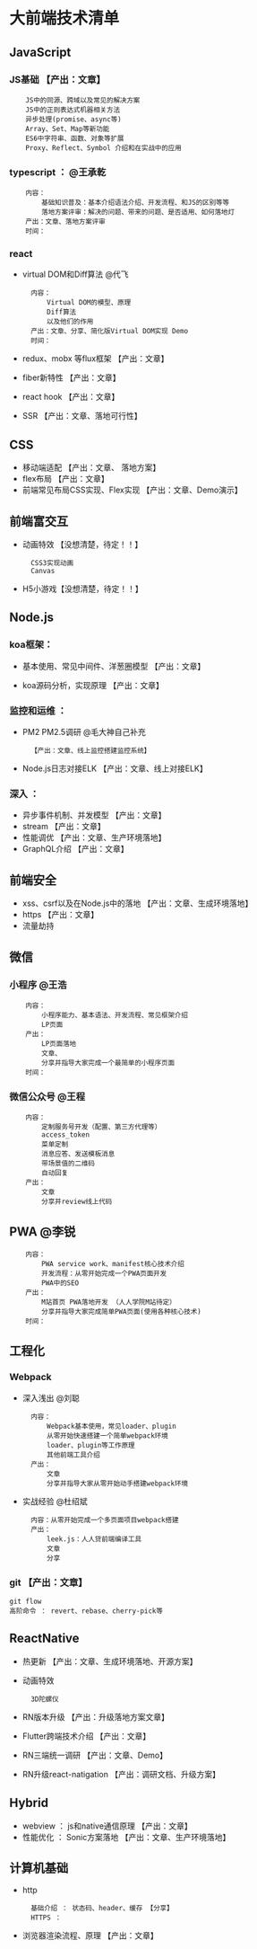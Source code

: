 
# 大前端技术清单

## JavaScript

### JS基础 【产出：文章】

        JS中的同源、跨域以及常见的解决方案
        JS中的正则表达式机器相关方法
        异步处理(promise、async等) 
        Array、Set、Map等新功能
        ES6中字符串、函数、对象等扩展
        Proxy、Reflect、Symbol 介绍和在实战中的应用

### typescript ： @王承乾

        内容：
            基础知识普及：基本介绍语法介绍、开发流程、和JS的区别等等
            落地方案评审：解决的问题、带来的问题、是否适用、如何落地灯
        产出：文章、落地方案评审
        时间：


### react

* virtual DOM和Diff算法 @代飞

        内容：
            Virtual DOM的模型、原理
            Diff算法
            以及他们的作用
        产出：文章、分享、简化版Virtual DOM实现 Demo
        时间：

* redux、mobx 等flux框架 【产出：文章】
* fiber新特性 【产出：文章】
* react hook 【产出：文章】
* SSR 【产出：文章、落地可行性】

## CSS

* 移动端适配 【产出：文章、 落地方案】
* flex布局 【产出：文章】
* 前端常见布局CSS实现、Flex实现 【产出：文章、Demo演示】

## 前端富交互

* 动画特效 【没想清楚，待定！！】

        CSS3实现动画  
        Canvas

* H5小游戏【没想清楚，待定！！】

## Node.js

### koa框架： 

* 基本使用、常见中间件、洋葱圈模型 【产出：文章】

* koa源码分析，实现原理 【产出：文章】
    
### 监控和运维 ： 

* PM2 PM2.5调研  @毛大神自己补充

        【产出：文章、线上监控搭建监控系统】

* Node.js日志对接ELK 【产出：文章、线上对接ELK】

### 深入 ： 

* 异步事件机制、并发模型 【产出：文章】
* stream 【产出：文章】
* 性能调优  【产出：文章、生产环境落地】
* GraphQL介绍 【产出：文章】

## 前端安全

* xss、csrf以及在Node.js中的落地 【产出：文章、生成环境落地】
* https 【产出：文章】
* 流量劫持 

## 微信 

### 小程序 @王浩

        内容：
            小程序能力、基本语法、开发流程、常见框架介绍
            LP页面
        产出：
            LP页面落地
            文章、
            分享并指导大家完成一个最简单的小程序页面
        时间：
        
### 微信公众号 @王程

        内容：
            定制服务号开发（配置、第三方代理等）
            access_token
            菜单定制
            消息应答、发送模板消息
            带场景值的二维码
            自动回复
        产出：
            文章
            分享并review线上代码


## PWA @李锐

        内容：
            PWA service work、manifest核心技术介绍
            开发流程：从零开始完成一个PWA页面开发
            PWA中的SEO
        产出：
            M站首页 PWA落地开发 （人人学院M站待定）
            分享并指导大家完成简单PWA页面(使用各种核心技术)
        时间：
            

## 工程化

### Webpack

* 深入浅出 @刘聪

        内容：
            Webpack基本使用，常见loader、plugin
            从零开始快速搭建一个简单webpack环境
            loader、plugin等工作原理
            其他前端工具介绍
        产出：
            文章
            分享并指导大家从零开始动手搭建webpack环境

* 实战经验 @杜绍斌

        内容：从零开始完成一个多页面项目webpack搭建
        产出：
            leek.js：人人贷前端编译工具
            文章
            分享

### git 【产出：文章】

    git flow 
    高阶命令 ： revert、rebase、cherry-pick等


## ReactNative

* 热更新 【产出：文章、生成环境落地、开源方案】
* 动画特效

        3D陀螺仪
        
* RN版本升级 【产出：升级落地方案文章】
* Flutter跨端技术介绍 【产出：文章】
* RN三端统一调研 【产出：文章、Demo】
* RN升级react-natigation 【产出：调研文档、升级方案】

## Hybrid

* webview ： js和native通信原理 【产出：文章】
* 性能优化 ： Sonic方案落地 【产出：文章、生产环境落地】

## 计算机基础

* http

        基础介绍 ： 状态码、header、缓存 【分享】
        HTTPS ：

* 浏览器渲染流程、原理 【产出：文章】


